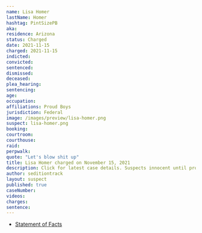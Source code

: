 ```yaml
---
name: Lisa Homer
lastName: Homer
hashtag: PintSizePB
aka:
residence: Arizona
status: Charged
date: 2021-11-15
charged: 2021-11-15
indicted:
convicted:
sentenced:
dismissed:
deceased:
plea_hearing:
sentencing:
age:
occupation:
affiliations: Proud Boys
jurisdiction: Federal
image: /images/preview/lisa-homer.png
suspect: lisa-homer.png
booking:
courtroom:
courthouse:
raid:
perpwalk:
quote: "Let's blow shit up"
title: Lisa Homer charged on November 15, 2021
description: Click for latest case details. Suspects innocent until proven guilty.
author: seditiontrack
layout: suspect
published: true
caseNumber:
videos:
charges:
sentence:
---
```


- [Statement of Facts](https://extremism.gwu.edu/sites/g/files/zaxdzs2191/f/Lisa%20Anne%20Homer%20Statement%20of%20Facts.pdf)
